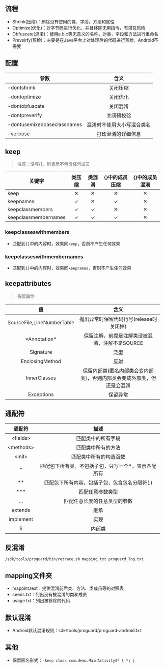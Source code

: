 ## 流程
* Shrink(压缩)：删除没有使用的类，字段，方法和属性
* Optimize(优化)：对字节码进行优化，并且移除无用指令，有潜在风险
* Obfuscate(混淆)：使用a,b,c等无意义的名称，对类，字段和方法进行重命名
* Preveirfy(预检)：主要是在Java平台上对处理后的代码进行预检，Android不需要

## 配置
参数 | 含义
--- | :---:
-dontshrink | 关闭压缩
-dontoptimize | 关闭优化
-dontobfuscate | 关闭混淆
-dontpreverify | 关闭预校验
-dontusemixedcaseclassnames | 混淆时不使用大小写混合类名
-verbose | 打印混淆的详细信息

## keep
> 注意：没写{}，则表示不包含任何成员

关键字 | 类压缩 | 类混淆 | {}中的成员压缩 | {}中的成员混淆
--- | :---: | :---: | :---: | :---:
keep | ✕ | ✕ | ✕ | ✕
keepnames | ✓ | ✕ | ✓ | ✕
keepclassmembers | ✓ | ✓ | ✕ | ✕
keepclassmembernames | ✓ | ✓ | ✓ | ✕

### keepclasseswithmembers
* 匹配到`{}`中的内容时，效果同`keep`，否则不产生任何效果

### keepclasseswithmembernames
* 匹配到`{}`中的内容时，效果同`keepnames`，否则不产生任何效果

## keepattributes
> 保留属性

值 | 含义
:---: | :---:
SourceFile,LineNumberTable | 抛出异常时保留代码行号(release时关闭掉)
\*Annotation\* | 保留注解，前提是注解类没被混淆，注解不是SOURCE 
Signature | 泛型
EnclosingMethod | 反射
InnerClasses | 保留内部类(匿名内部类会变内部类)，否则内部类会变成外部类，但还是会混淆 
Exceptions | 保留异常

## 通配符
通配符 | 描述
:---: | :---:
\<fields> | 匹配类中的所有字段
\<methods> | 匹配类中所有的方法
\<init> | 匹配类中所有的构造函数
\* | 匹配包下所有类，不包括子包，只写一个*，表示匹配所有 
\** | 匹配包下所有内容，包括子包，包含包名分隔符(.) 
\*** | 匹配任意参数类型
... | 匹配任意长度的任意类型的参数
extends | 继承
implement | 实现
$ | 内部类

## 反混淆
`/sdk/tools/proguard/bin/retrace.sh mapping.txt proguard_log.txt`

## mapping文件夹
* mappint.text：提供混淆前后类、方法、类成员等的对照表
* seeds.txt：列出没有被混淆的类和成员
* usage.txt：列出被移除的代码

## 默认混淆
* Android默认混淆规则：sdk/tools/proguard/proguard-android.txt

## 其他
* 保留匿名形式：`-keep class com.demo.MainActivity$* { *; }`
